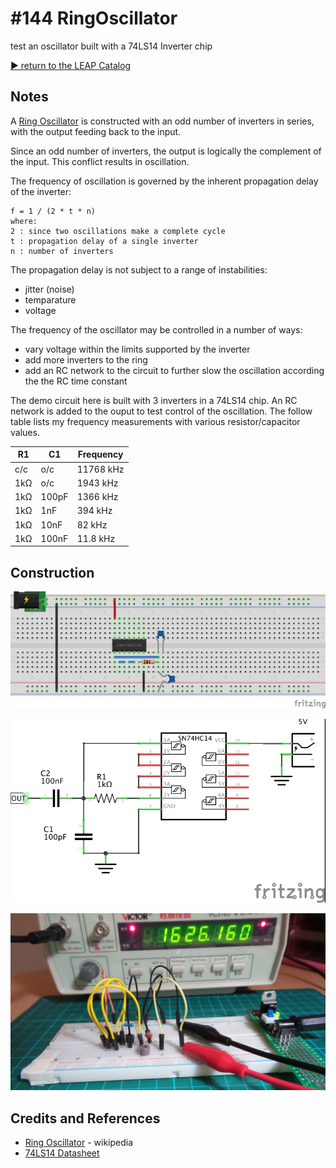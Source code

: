 # #144 RingOscillator

test an oscillator built with a 74LS14 Inverter chip


[:arrow_forward: return to the LEAP Catalog](http://leap.tardate.com)

## Notes

A [Ring Oscillator](https://en.wikipedia.org/wiki/Ring_oscillator) is constructed
with an odd number of inverters in series, with the output feeding back to the input.

Since an odd number of inverters, the output is logically the complement of the input.
This conflict results in oscillation.

The frequency of oscillation is governed by the inherent propagation delay of the inverter:

    f = 1 / (2 * t * n)
    where:
    2 : since two oscillations make a complete cycle
    t : propagation delay of a single inverter
    n : number of inverters

The propagation delay is not subject to a range of instabilities:
* jitter (noise)
* temparature
* voltage

The frequency of the oscillator may be controlled in a number of ways:
* vary voltage within the limits supported by the inverter
* add more inverters to the ring
* add an RC network to the circuit to further slow the oscillation according the the RC time constant

The demo circuit here is built with 3 inverters in a 74LS14 chip.
An RC network is added to the ouput to test control of the oscillation.
The follow table lists my frequency measurements with various resistor/capacitor values.

| R1  | C1    | Frequency |
|-----|-------|-----------|
| c/c | o/c   | 11768 kHz |
| 1kΩ | o/c   | 1943 kHz  |
| 1kΩ | 100pF | 1366 kHz  |
| 1kΩ | 1nF   | 394 kHz   |
| 1kΩ | 10nF  | 82 kHz    |
| 1kΩ | 100nF | 11.8 kHz  |

## Construction

![Breadboard](./assets/RingOscillator_bb.jpg?raw=true)

![The Schematic](./assets/RingOscillator_schematic.jpg?raw=true)

![The Build](./assets/RingOscillator_build.jpg?raw=true)

## Credits and References
* [Ring Oscillator](https://en.wikipedia.org/wiki/Ring_oscillator) - wikipedia
* [74LS14 Datasheet](http://www.futurlec.com/74LS/74LS14.shtml)

